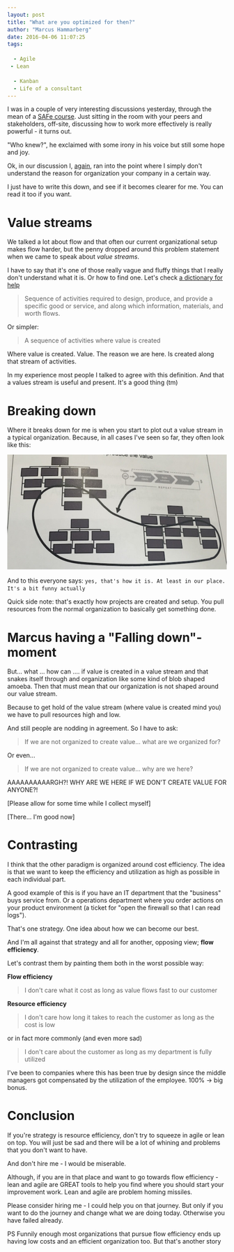 ```yaml
---
layout: post
title: "What are you optimized for then?"
author: "Marcus Hammarberg"
date: 2016-04-06 11:07:25
tags:

  - Agile
 - Lean

  - Kanban
  - Life of a consultant
---
```


I was in a couple of very interesting discussions yesterday, through the mean of a [SAFe course](http://www.marcusoft.net/2016/04/thoughts-after-a-safe-course.html). Just sitting in the room with your peers and stakeholders, off-site, discussing how to work more effectively is really powerful - it turns out.

"Who knew?", he exclaimed with some irony in his voice but still some hope and joy.

Ok, in our discussion I, [again](http://www.marcusoft.net/2016/02/the-hidden-agenda-of-agile.html), ran into the point where I simply don't understand the reason for organization your company in a certain way.

I just have to write this down, and see if it becomes clearer for me. You can read it too if you want.

<!-- excerpt-end -->

# Value streams
We talked a lot about flow and that often our current organizational setup makes flow harder, but the penny dropped around this problem statement when we came to speak about *value streams*.

I have to say that it's one of those really vague and fluffy things that I really don't understand what it is. Or how to find one. Let's check [a dictionary for help](http://www.businessdictionary.com/definition/value-stream.html)

<blockquote>Sequence of activities required to design, produce, and provide a specific good or service, and along which information, materials, and worth flows.</blockquote>

Or simpler:

<blockquote>A sequence of activities where value is created</blockquote>

Where value is created. Value. The reason we are here. Is created along that stream of activities.

In my experience most people I talked to agree with this definition. And that a values stream is useful and present. It's a good thing (tm)

# Breaking down

Where it breaks down for me is when you start to plot out a value stream in a typical organization. Because, in all cases I've seen so far, they often look like this:

![A value stream in a typical organization](/img/valuestreamInOrgs.jpg)

And to this everyone says: `yes, that's how it is. At least in our place. It's a bit funny actually`

Quick side note: that's exactly how projects are created and setup. You pull resources from the normal organization to basically get something done.

# Marcus having a "Falling down"-moment
But... what ... how can .... if value is created in a value stream and that snakes itself through and organization like some kind of blob shaped amoeba. Then that must mean that our organization is not shaped around our value stream.

Because to get hold of the value stream (where value is created mind you) we have to pull resources high and low.

And still people are nodding in agreement. So I have to ask:

<blockquote>If we are not organized to create value... what are we organized for?</blockquote>

Or even...

<blockquote>If we are not organized to create value... why are we here?</blockquote>

AAAAAAAAAARGH?! WHY ARE WE HERE IF WE DON'T CREATE VALUE FOR ANYONE?!

[Please allow for some time while I collect myself]

[There... I'm good now]

# Contrasting
I think that the other paradigm is organized around cost efficiency. The idea is that we want to keep the efficiency and utilization as high as possible in each individual part.

A good example of this is if you have an IT department that the "business" buys service from. Or a operations department where you order actions on your product environment (a ticket for "open the firewall so that I can read logs").

That's one strategy. One idea about how we can become our best.

And I'm all against that strategy and all for another, opposing view; **flow efficiency**.

Let's contrast them by painting them both in the worst possible way:

**Flow efficiency**

<blockquote>I don't care what it cost as long as value flows fast to our customer</blockquote>

**Resource efficiency**

<blockquote>I don't care how long it takes to reach the customer as long as the cost is low</blockquote>

or in fact more commonly (and even more sad)

<blockquote>I don't care about the customer as long as my department is fully utilized</blockquote>

I've been to companies where this has been true by design since the middle managers got compensated by the utilization of the employee. 100% -> big bonus.

# Conclusion
If you're strategy is resource efficiency, don't try to squeeze in agile or lean on top. You will just be sad and there will be a lot of whining and problems that you don't want to have.

And don't hire me - I would be miserable.

Although, if you are in that place and want to go towards flow efficiency - lean and agile are GREAT tools to help you find where you should start your improvement work. Lean and agile are problem homing missiles.

Please consider hiring me - I could help you on that journey. But only if you want to do the journey and change what we are doing today. Otherwise you have failed already.

PS
Funnily enough most organizations that pursue flow efficiency ends up having low costs and an efficient organization too. But that's another story